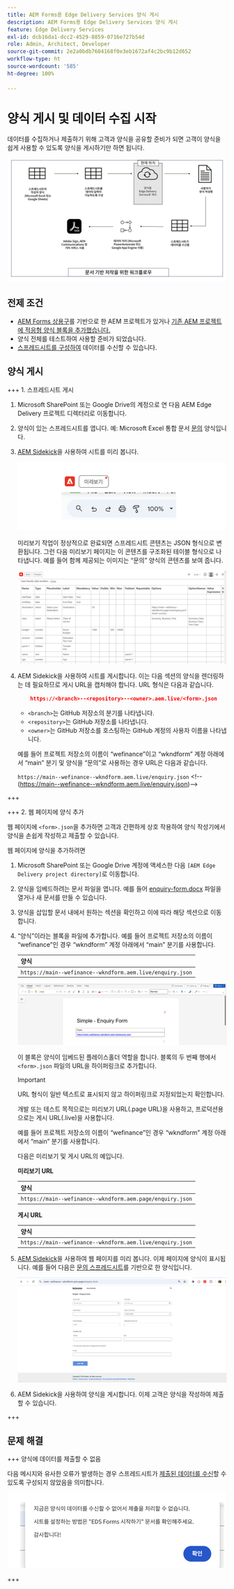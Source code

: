 ```yaml
---
title: AEM Forms용 Edge Delivery Services 양식 게시
description: AEM Forms용 Edge Delivery Services 양식 게시
feature: Edge Delivery Services
exl-id: dcb16da1-dcc2-4529-8859-0716e727b54d
role: Admin, Architect, Developer
source-git-commit: 2e2a0bdb7604168f0e3eb1672af4c2bc9b12d652
workflow-type: ht
source-wordcount: '585'
ht-degree: 100%

---
```


# 양식 게시 및 데이터 수집 시작

데이터를 수집하거나 제출하기 위해 고객과 양식을 공유할 준비가 되면 고객이 양식을 쉽게 사용할 수 있도록 양식을 게시하기만 하면 됩니다.

![문서 기반 작성 생태계](/help/edge/assets/document-based-authoring-workflow-publish-form.png)

## 전제 조건

- [AEM Forms 상용구](/help/edge/docs/forms/tutorial.md#create-a-new-aem-project-pre-configured-with-adaptive-forms-block)를 기반으로 한 AEM 프로젝트가 있거나 [기존 AEM 프로젝트에 적응형 양식 블록을 추가했습니다.](/help/edge/docs/forms/tutorial.md#add-adaptive-forms-block-to-your-existing-aem-project)
- 양식 전체를 테스트하여 사용할 준비가 되었습니다.
- [스프레드시트를 구성하여](/help/edge/docs/forms/submit-forms.md) 데이터를 수신할 수 있습니다.


## 양식 게시

+++ &#x200B;1. 스프레드시트 게시

1. Microsoft SharePoint 또는 Google Drive의 계정으로 연 다음 AEM Edge Delivery 프로젝트 디렉터리로 이동합니다.

1. 양식이 있는 스프레드시트를 엽니다. 예: Microsoft Excel 통합 문서 [문의](/help/edge/assets/enquiry.xlsx) 양식입니다.

1. [AEM Sidekick](https://www.aem.live/developer/tutorial#preview-and-publish-your-content)을 사용하여 시트를 미리 봅니다.

   ![AEM Sidekick을 사용하여 시트 미리보기](/help/edge/assets/preview-form.png)

   미리보기 작업이 정상적으로 완료되면 스프레드시트 콘텐츠는 JSON 형식으로 변환됩니다. 그런 다음 미리보기 페이지는 이 콘텐츠를 구조화된 테이블 형식으로 나타냅니다. 예를 들어 함께 제공되는 이미지는 “문의” 양식의 콘텐츠를 보여 줍니다.

   ![양식 미리보기 JSON 형식](/help/edge/assets/forms-preview-json-format.png)

1. AEM Sidekick을 사용하여 시트를 게시합니다. 이는 다음 섹션의 양식을 렌더링하는 데 필요하므로 게시 URL을 캡처해야 합니다. URL 형식은 다음과 같습니다.


   ```JSON
       https://<branch>--<repository>--<owner>.aem.live/<form>.json
   ```

   - `<branch>`는 GitHub 저장소의 분기를 나타냅니다.
   - `<repository>`는 GitHub 저장소를 나타냅니다.
   - `<owner>`는 GitHub 저장소를 호스팅하는 GitHub 계정의 사용자 이름을 나타냅니다.

   예를 들어 프로젝트 저장소의 이름이 “wefinance”이고 “wkndform” 계정 아래에서 “main” 분기 및 양식을 “문의”로 사용하는 경우 URL은 다음과 같습니다.

   `https://main--wefinance--wkndform.aem.live/enquiry.json`
&lt;!--(https://main--wefinance--wkndform.aem.live/enquiry.json)-->

+++

+++ &#x200B;2. 웹 페이지에 양식 추가

웹 페이지에 `<form>.json`을 추가하면 고객과 간편하게 상호 작용하여 양식 작성기에서 양식을 손쉽게 작성하고 제출할 수 있습니다.


웹 페이지에 양식을 추가하려면

1. Microsoft SharePoint 또는 Google Drive 계정에 액세스한 다음 `[AEM Edge Delivery project directory]`로 이동합니다.

1. 양식을 임베드하려는 문서 파일을 엽니다. 예를 들어 [enquiry-form.docx](/help/edge/assets/enquiry-form.docx) 파일을 열거나 새 문서를 만들 수 있습니다.

1. 양식을 삽입할 문서 내에서 원하는 섹션을 확인하고 이에 따라 해당 섹션으로 이동합니다.

1. “양식”이라는 블록을 파일에 추가합니다. 예를 들어 프로젝트 저장소의 이름이 “wefinance”인 경우 “wkndform” 계정 아래에서 “main” 분기를 사용합니다.

   | 양식 |
   |---|
   | `https://main--wefinance--wkndform.aem.live/enquiry.json` |

   ![파일에 ‘Form’이라는 블록 추가](/help/edge/assets/enquiry-doc-to-embed-form.png)

   이 블록은 양식이 임베드된 플레이스홀더 역할을 합니다. 블록의 두 번째 행에서 `<form>.json` 파일의 URL을 하이퍼링크로 추가합니다.

   >[!IMPORTANT]
   >
   >
   > URL 형식이 일반 텍스트로 표시되지 않고 하이퍼링크로 지정되었는지 확인합니다.

   개발 또는 테스트 목적으로는 미리보기 URL(.page URL)을 사용하고, 프로덕션용으로는 게시 URL(.live)을 사용합니다.

   예를 들어 프로젝트 저장소의 이름이 “wefinance”인 경우 “wkndform” 계정 아래에서 “main” 분기를 사용합니다.

   다음은 미리보기 및 게시 URL의 예입니다.

   **미리보기 URL**

   | 양식 |
   |---|
   | `https://main--wefinance--wkndform.aem.page/enquiry.json` |


   **게시 URL**

   | 양식 |
   |---|
   | `https://main--wefinance--wkndform.aem.live/enquiry.json` |

1. [AEM Sidekick](https://www.aem.live/developer/tutorial#preview-and-publish-your-content)을 사용하여 웹 페이지를 미리 봅니다. 이제 페이지에 양식이 표시됩니다. 예를 들어 다음은 [문의 스프레드시트](/help/edge/assets/enquiry-form.docx)를 기반으로 한 양식입니다.


   ![샘플 EDS 양식](/help/edge/assets/updated-form.png)

1. AEM Sidekick을 사용하여 양식을 게시합니다. 이제 고객은 양식을 작성하여 제출할 수 있습니다.

+++

## 문제 해결

+++ 양식에 데이터를 제출할 수 없음

다음 메시지와 유사한 오류가 발생하는 경우 스프레드시트가 [제출된 데이터를 수신](/help/edge/docs/forms/submit-forms.md)할 수 있도록 구성되지 않았음을 의미합니다.

![양식 제출 시 오류](/help/edge/assets/form-error.png)

+++



